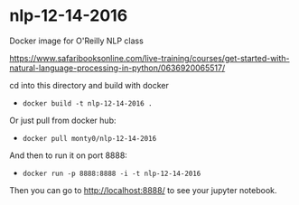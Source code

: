 # nlp-12-14-2016
Docker image for O'Reilly NLP class

https://www.safaribooksonline.com/live-training/courses/get-started-with-natural-language-processing-in-python/0636920065517/

cd into this directory and build with docker

- `docker build -t nlp-12-14-2016 .`

Or just pull from docker hub:

- `docker pull monty0/nlp-12-14-2016`

And then to run it on port 8888:

- `docker run -p 8888:8888 -i -t nlp-12-14-2016`

Then you can go to [http://localhost:8888/](http://localhost:8888/) to see your jupyter notebook.

